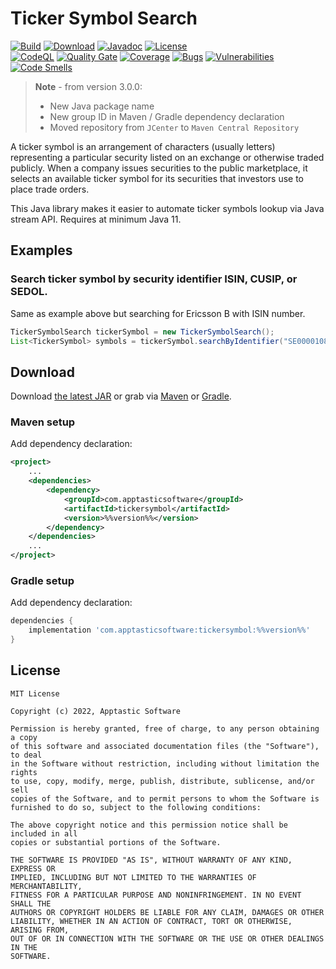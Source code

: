 Ticker Symbol Search
====================

[![Build](https://github.com/w3stling/tickersymbol/actions/workflows/build.yml/badge.svg)](https://github.com/w3stling/tickersymbol/actions/workflows/build.yml)
[![Download](https://img.shields.io/badge/download-%%version%%-brightgreen.svg)](https://search.maven.org/artifact/com.apptasticsoftware/tickersymbol/%%version%%/jar)
[![Javadoc](https://img.shields.io/badge/javadoc-%%version%%-blue.svg)](https://w3stling.github.io/tickersymbol/javadoc/%%version%%)
[![License](http://img.shields.io/:license-MIT-blue.svg?style=flat-round)](http://apptastic-software.mit-license.org)   
[![CodeQL](https://github.com/w3stling/tickersymbol/actions/workflows/codeql-analysis.yml/badge.svg)](https://github.com/w3stling/tickersymbol/actions/workflows/codeql-analysis.yml)
[![Quality Gate](https://sonarcloud.io/api/project_badges/measure?project=w3stling_tickersymbol&metric=alert_status)](https://sonarcloud.io/summary/new_code?id=w3stling_tickersymbol)
[![Coverage](https://sonarcloud.io/api/project_badges/measure?project=w3stling_tickersymbol&metric=coverage)](https://sonarcloud.io/summary/new_code?id=w3stling_tickersymbol)
[![Bugs](https://sonarcloud.io/api/project_badges/measure?project=w3stling_tickersymbol&metric=bugs)](https://sonarcloud.io/summary/new_code?id=w3stling_tickersymbol)
[![Vulnerabilities](https://sonarcloud.io/api/project_badges/measure?project=w3stling_tickersymbol&metric=vulnerabilities)](https://sonarcloud.io/summary/new_code?id=w3stling_tickersymbol)
[![Code Smells](https://sonarcloud.io/api/project_badges/measure?project=w3stling_tickersymbol&metric=code_smells)](https://sonarcloud.io/summary/new_code?id=w3stling_tickersymbol)

> **Note** - from version 3.0.0:
> * New Java package name
> * New group ID in Maven / Gradle dependency declaration
> * Moved repository from `JCenter` to `Maven Central Repository`

A ticker symbol is an arrangement of characters (usually letters) representing a particular security listed on an
exchange or otherwise traded publicly. When a company issues securities to the public marketplace, it selects an
available ticker symbol for its securities that investors use to place trade orders.

This Java library makes it easier to automate ticker symbols lookup via Java stream API.
Requires at minimum Java 11.

Examples
--------
### Search ticker symbol by security identifier ISIN, CUSIP, or SEDOL.
Same as example above but searching for Ericsson B with ISIN number.
```java
TickerSymbolSearch tickerSymbol = new TickerSymbolSearch();
List<TickerSymbol> symbols = tickerSymbol.searchByIdentifier("SE0000108656");
```

Download
--------

Download [the latest JAR][1] or grab via [Maven][2] or [Gradle][3].

### Maven setup
Add dependency declaration:
```xml
<project>
    ...
    <dependencies>
        <dependency>
            <groupId>com.apptasticsoftware</groupId>
            <artifactId>tickersymbol</artifactId>
            <version>%%version%%</version>
        </dependency>
    </dependencies>
    ...
</project>
```

### Gradle setup
Add dependency declaration:
```groovy
dependencies {
    implementation 'com.apptasticsoftware:tickersymbol:%%version%%'
}
```

License
-------

    MIT License
    
    Copyright (c) 2022, Apptastic Software
    
    Permission is hereby granted, free of charge, to any person obtaining a copy
    of this software and associated documentation files (the "Software"), to deal
    in the Software without restriction, including without limitation the rights
    to use, copy, modify, merge, publish, distribute, sublicense, and/or sell
    copies of the Software, and to permit persons to whom the Software is
    furnished to do so, subject to the following conditions:
    
    The above copyright notice and this permission notice shall be included in all
    copies or substantial portions of the Software.
    
    THE SOFTWARE IS PROVIDED "AS IS", WITHOUT WARRANTY OF ANY KIND, EXPRESS OR
    IMPLIED, INCLUDING BUT NOT LIMITED TO THE WARRANTIES OF MERCHANTABILITY,
    FITNESS FOR A PARTICULAR PURPOSE AND NONINFRINGEMENT. IN NO EVENT SHALL THE
    AUTHORS OR COPYRIGHT HOLDERS BE LIABLE FOR ANY CLAIM, DAMAGES OR OTHER
    LIABILITY, WHETHER IN AN ACTION OF CONTRACT, TORT OR OTHERWISE, ARISING FROM,
    OUT OF OR IN CONNECTION WITH THE SOFTWARE OR THE USE OR OTHER DEALINGS IN THE
    SOFTWARE.


[1]: https://search.maven.org/artifact/com.apptasticsoftware/tickersymbol/%%version%%/jar
[2]: https://maven.apache.org
[3]: https://gradle.org